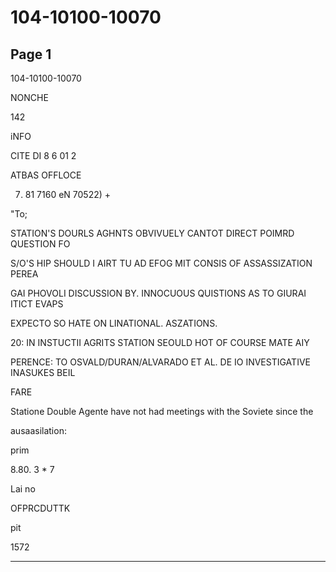 # 104-10100-10070

## Page 1

104-10100-10070

NONCHE

142

iNFO

CITE DI 8 6 01 2

ATBAS OFFLOCE

7. 81 7160 eN 70522) +

"To;

STATION'S DOURLS AGHNTS OBVIVUELY CANTOT DIRECT POIMRD QUESTION FO

S/O'S HIP SHOULD I AIRT TU AD EFOG MIT CONSIS OF ASSASSIZATION PEREA

GAI PHOVOLI DISCUSSION BY. INNOCUOUS QUISTIONS AS TO GIURAI ITICT EVAPS

EXPECTO SO HATE ON LINATIONAL. ASZATIONS.

20: IN INSTUCTII AGRITS STATION SEOULD HOT OF COURSE MATE AIY

PERENCE: TO OSVALD/DURAN/ALVARADO ET AL. DE IO INVESTIGATIVE INASUKES BEIL

FARE

Statione Double Agente have not had meetings with the Soviete since the

ausaasilation:

prim

8.80. 3 * 7

Lai no

OFPRCDUTTK

pit

1572

---

